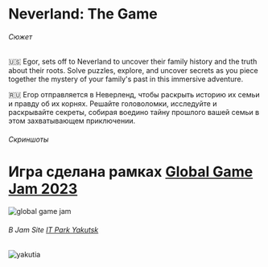 # Neverland: The Game

###### Cюжет

🇺🇸 Egor, sets off to Neverland to uncover their family history and the truth about their roots. Solve puzzles, explore, and uncover secrets as you piece together the mystery of your family's past in this immersive adventure.

🇷🇺 Егор отправляется в Неверленд, чтобы раскрыть историю их семьи и правду об их корнях. Решайте головоломки, исследуйте и раскрывайте секреты, собирая воедино тайну прошлого вашей семьи в этом захватывающем приключении.

###### Cкриншоты

# Игра сделана рамках [Global Game Jam 2023](https://globalgamejam.org "Global Game Jam | 30 January - 5 February 2023")
![global game jam](https://miro.medium.com/max/1200/1*FuF_tLe2x2R92t9kDnm6-g.png)
###### В Jam Site [IT Park Yakutsk](https://globalgamejam.org/2023/jam-sites/it-park-yakutsk "IT Park Yakutsk")
![yakutia]([https://miro.medium.com/max/1200/1*FuF_tLe2x2R92t9kDnm6-g.png](https://100yakutia.ru/images/News/IT_Park_Yakutsk.jpeg))
